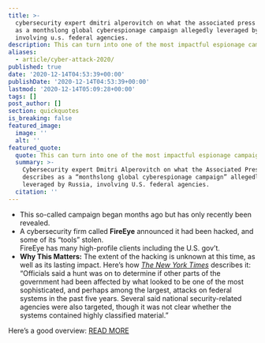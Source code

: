 ```yaml
---
title: >-
  cybersecurity expert dmitri alperovitch on what the associated press describes
  as a monthslong global cyberespionage campaign allegedly leveraged by russia,
  involving u.s. federal agencies.
description: This can turn into one of the most impactful espionage campaigns on record.
aliases:
  - article/cyber-attack-2020/
published: true
date: '2020-12-14T04:53:39+00:00'
publishDate: '2020-12-14T04:53:39+00:00'
lastmod: '2020-12-14T05:09:28+00:00'
tags: []
post_author: []
section: quickquotes
is_breaking: false
featured_image:
  image: ''
  alt: ''
featured_quote:
  quote: This can turn into one of the most impactful espionage campaigns on record.
  summary: >-
    Cybersecurity expert Dmitri Alperovitch on what the Associated Press
    describes as a “monthslong global cyberespionage campaign” allegedly
    leveraged by Russia, involving U.S. federal agencies.
  citation: ''
---
```

*   This so-called campaign began months ago but has only recently been revealed.
*   A cybersecurity firm called **FireEye** announced it had been hacked, and some of its “tools” stolen.  
    FireEye has many high-profile clients including the U.S. gov’t.
*   **Why This Matters:** The extent of the hacking is unknown at this time, as well as its lasting impact. Here’s how [_The New York Times_](\"https://www.nytimes.com/2020/12/13/us/politics/russian-hackers-us-government-treasury-commerce.html?action=click&module=Top%20Stories&pgtype=Homepage\") describes it: “Officials said a hunt was on to determine if other parts of the government had been affected by what looked to be one of the most sophisticated, and perhaps among the largest, attacks on federal systems in the past five years. Several said national security-related agencies were also targeted, though it was not clear whether the systems contained highly classified material.”

Here’s a good overview: [READ MORE](\"https://apnews.com/article/technology-politics-national-security-hacking-e8a2e819f7cc6982f6a72f8c85209b72\")